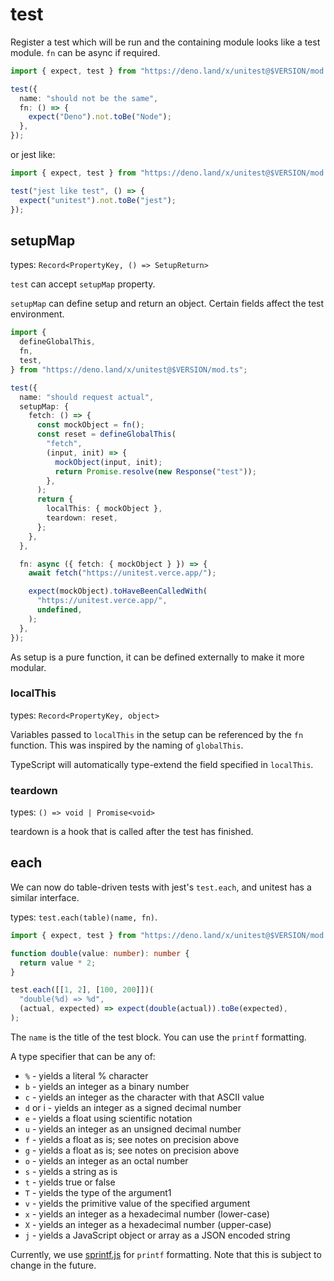 # test

Register a test which will be run and the containing module looks like a test
module. `fn` can be async if required.

```ts
import { expect, test } from "https://deno.land/x/unitest@$VERSION/mod.ts";

test({
  name: "should not be the same",
  fn: () => {
    expect("Deno").not.toBe("Node");
  },
});
```

or jest like:

```ts
import { expect, test } from "https://deno.land/x/unitest@$VERSION/mod.ts";

test("jest like test", () => {
  expect("unitest").not.toBe("jest");
});
```

## setupMap

types: `Record<PropertyKey, () => SetupReturn>`

`test` can accept `setupMap` property.

`setupMap` can define setup and return an object. Certain fields affect the test
environment.

```ts
import {
  defineGlobalThis,
  fn,
  test,
} from "https://deno.land/x/unitest@$VERSION/mod.ts";

test({
  name: "should request actual",
  setupMap: {
    fetch: () => {
      const mockObject = fn();
      const reset = defineGlobalThis(
        "fetch",
        (input, init) => {
          mockObject(input, init);
          return Promise.resolve(new Response("test"));
        },
      );
      return {
        localThis: { mockObject },
        teardown: reset,
      };
    },
  },

  fn: async ({ fetch: { mockObject } }) => {
    await fetch("https://unitest.verce.app/");

    expect(mockObject).toHaveBeenCalledWith(
      "https://unitest.verce.app/",
      undefined,
    );
  },
});
```

As setup is a pure function, it can be defined externally to make it more
modular.

### localThis

types: `Record<PropertyKey, object>`

Variables passed to `localThis` in the setup can be referenced by the `fn`
function. This was inspired by the naming of `globalThis`.

TypeScript will automatically type-extend the field specified in `localThis`.

### teardown

types: `() => void | Promise<void>`

teardown is a hook that is called after the test has finished.

## each

We can now do table-driven tests with jest's `test.each`, and unitest has a
similar interface.

types: `test.each(table)(name, fn)`.

```ts
import { expect, test } from "https://deno.land/x/unitest@$VERSION/mod.ts";

function double(value: number): number {
  return value * 2;
}

test.each([[1, 2], [100, 200]])(
  "double(%d) => %d",
  (actual, expected) => expect(double(actual)).toBe(expected),
);
```

The `name` is the title of the test block. You can use the `printf` formatting.

A type specifier that can be any of:

- `%` - yields a literal % character
- `b` - yields an integer as a binary number
- `c` - yields an integer as the character with that ASCII value
- `d` or i - yields an integer as a signed decimal number
- `e` - yields a float using scientific notation
- `u` - yields an integer as an unsigned decimal number
- `f` - yields a float as is; see notes on precision above
- `g` - yields a float as is; see notes on precision above
- `o` - yields an integer as an octal number
- `s` - yields a string as is
- `t` - yields true or false
- `T` - yields the type of the argument1
- `v` - yields the primitive value of the specified argument
- `x` - yields an integer as a hexadecimal number (lower-case)
- `X` - yields an integer as a hexadecimal number (upper-case)
- `j` - yields a JavaScript object or array as a JSON encoded string

Currently, we use [sprintf.js](https://github.com/alexei/sprintf.js) for
`printf` formatting. Note that this is subject to change in the future.
